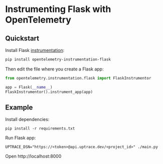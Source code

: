 # Instrumenting Flask with OpenTelemetry

## Quickstart

Install Flask
[instrumentation](https://github.com/open-telemetry/opentelemetry-python-contrib/tree/main/instrumentation/opentelemetry-instrumentation-flask):

```bash
pip install opentelemetry-instrumentation-flask
```

Then edit the file where you create a Flask app:

```python
from opentelemetry.instrumentation.flask import FlaskInstrumentor

app = Flask(__name__)
FlaskInstrumentor().instrument_app(app)
```

## Example

Install dependencies:

```shell
pip install -r requirements.txt
```

Run Flask app:

```shell
UPTRACE_DSN="https://<token>@api.uptrace.dev/<project_id>" ./main.py
```

Open http://localhost:8000
